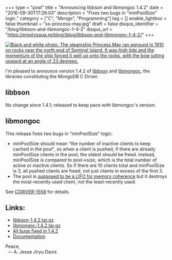 +++
type = "post"
title = "Announcing libbson and libmongoc 1.4.2"
date = "2016-09-30T17:26:03"
description = "Fixes two bugs in \"minPoolSize\" logic."
category = ["C", "Mongo", "Programming"]
tag = []
enable_lightbox = false
thumbnail = "ss-princess-may.jpg"
draft = false
disqus_identifier = "/blog/libbson-and-libmongoc-1-4-2"
disqus_url = "https://emptysqua.re/blog//blog/libbson-and-libmongoc-1-4-2/"
+++

<p><a href="https://en.wikipedia.org/wiki/Princess_May_(steamship)"><img alt="Black and white photo. The steamship Princess May ran aground in 1910 on rocks near the north end of Sentinel Island. It was high tide and the momentum of the ship forced it well up onto the rocks, with the bow jutting upward at an angle of 23 degrees." src="ss-princess-may.jpg" /></a></p>
<p>I'm pleased to announce version 1.4.2 of <a href="http://mongoc.org/libbson/current/">libbson</a> and <a href="http://mongoc.org/libmongoc/current/">libmongoc</a>,
the libraries constituting the MongoDB C Driver.</p>
<h2 id="libbson">libbson</h2>
<p>No change since 1.4.1; released to keep pace with libmongoc's version.</p>
<h2 id="libmongoc">libmongoc</h2>
<p>This release fixes two bugs in
"minPoolSize" logic:</p>
<ul>
<li>minPoolSize should mean "the number of inactive clients to keep cached in the pool", so when a client is pushed, if there are already minPoolSize clients in the pool, the oldest should be freed. Instead, minPoolSize is compared to pool-&gt;size, which is the total number of active or inactive clients. So if there are 10 clients total and minPoolSize is 3, all pushed clients are freed, not just clients in excess of the first 3.</li>
<li>The pool is <a href="https://jira.mongodb.org/browse/CDRIVER-1196">supposed to be a LIFO for memory coherence</a> but it destroys the most-recently used client, not the least-recently used.</li>
</ul>
<p>See <a href="https://jira.mongodb.org/browse/CDRIVER-1558">CDRIVER-1558</a> for details.</p>
<h2 id="links">Links:</h2>
<ul>
<li><a href="https://github.com/mongodb/libbson/releases/download/1.4.2/libbson-1.4.2.tar.gz">libbson-1.4.2.tar.gz</a></li>
<li><a href="https://github.com/mongodb/mongo-c-driver/releases/download/1.4.2/mongo-c-driver-1.4.2.tar.gz">libmongoc-1.4.2.tar.gz</a></li>
<li><a href="https://jira.mongodb.org/issues/?jql=project%20%3D%20CDRIVER%20AND%20fixVersion%20%3D%201.4.2%20ORDER%20BY%20due%20ASC%2C%20priority%20DESC%2C%20created%20ASC">All bugs fixed in 1.4.2</a></li>
<li><a href="http://mongoc.org/">Documentation</a></li>
</ul>
<p>Peace,<br />
&nbsp;&nbsp;&mdash; A. Jesse Jiryu Davis</p>
